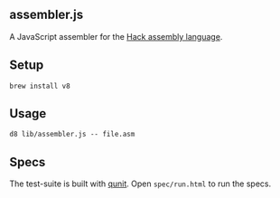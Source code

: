 ## assembler.js

A JavaScript assembler for the [Hack assembly language](http://www.nand2tetris.org/06.php).

## Setup

```
brew install v8
```

## Usage

```
d8 lib/assembler.js -- file.asm
```

## Specs

The test-suite is built with [qunit](http://qunitjs.com). Open ```spec/run.html``` to run the specs.
